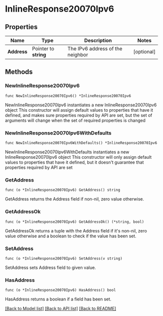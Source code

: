 # InlineResponse20070Ipv6

## Properties

Name | Type | Description | Notes
------------ | ------------- | ------------- | -------------
**Address** | Pointer to **string** | The IPv6 address of the neighbor | [optional] 

## Methods

### NewInlineResponse20070Ipv6

`func NewInlineResponse20070Ipv6() *InlineResponse20070Ipv6`

NewInlineResponse20070Ipv6 instantiates a new InlineResponse20070Ipv6 object
This constructor will assign default values to properties that have it defined,
and makes sure properties required by API are set, but the set of arguments
will change when the set of required properties is changed

### NewInlineResponse20070Ipv6WithDefaults

`func NewInlineResponse20070Ipv6WithDefaults() *InlineResponse20070Ipv6`

NewInlineResponse20070Ipv6WithDefaults instantiates a new InlineResponse20070Ipv6 object
This constructor will only assign default values to properties that have it defined,
but it doesn't guarantee that properties required by API are set

### GetAddress

`func (o *InlineResponse20070Ipv6) GetAddress() string`

GetAddress returns the Address field if non-nil, zero value otherwise.

### GetAddressOk

`func (o *InlineResponse20070Ipv6) GetAddressOk() (*string, bool)`

GetAddressOk returns a tuple with the Address field if it's non-nil, zero value otherwise
and a boolean to check if the value has been set.

### SetAddress

`func (o *InlineResponse20070Ipv6) SetAddress(v string)`

SetAddress sets Address field to given value.

### HasAddress

`func (o *InlineResponse20070Ipv6) HasAddress() bool`

HasAddress returns a boolean if a field has been set.


[[Back to Model list]](../README.md#documentation-for-models) [[Back to API list]](../README.md#documentation-for-api-endpoints) [[Back to README]](../README.md)


